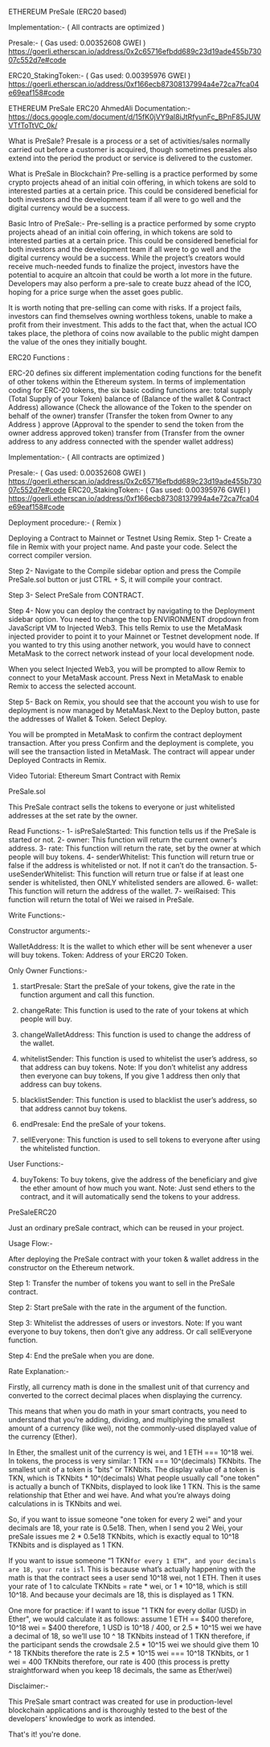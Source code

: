 











ETHEREUM
PreSale (ERC20 based)



Implementation:-
( All contracts are optimized )

Presale:- ( Gas used: 0.00352608 GWEI )
https://goerli.etherscan.io/address/0x2c65716efbdd689c23d19ade455b73007c552d7e#code

ERC20_StakingToken:- ( Gas used: 0.00395976 GWEI )
https://goerli.etherscan.io/address/0xf166ecb87308137994a4e72ca7fca04e69eaf158#code

ETHEREUM PreSale ERC20 AhmedAli Documentation:-
https://docs.google.com/document/d/15fK0jVY9al8iJtRfyunFc_BPnF85JUWVTfToTtVC_0k/




What is PreSale?
Presale is a process or a set of activities/sales normally carried out before a customer is acquired, though sometimes presales also extend into the period the product or service is delivered to the customer.


What is PreSale in Blockchain?
Pre-selling is a practice performed by some crypto projects ahead of an initial coin offering, in which tokens are sold to interested parties at a certain price. This could be considered beneficial for both investors and the development team if all were to go well and the digital currency would be a success.



Basic Intro of PreSale:-
Pre-selling is a practice performed by some crypto projects ahead of an initial coin offering, in which tokens are sold to interested parties at a certain price.
This could be considered beneficial for both investors and the development team if all were to go well and the digital currency would be a success. 
While the project’s creators would receive much-needed funds to finalize the project, investors have the potential to acquire an altcoin that could be worth a lot more in the future.
Developers may also perform a pre-sale to create buzz ahead of the ICO, hoping for a price surge when the asset goes public.

It is worth noting that pre-selling can come with risks. If a project fails, investors can find themselves owning worthless tokens, unable to make a profit from their investment. This adds to the fact that, when the actual ICO takes place, the plethora of coins now available to the public might dampen the value of the ones they initially bought.

 







ERC20  Functions :

ERC-20 defines six different implementation coding functions for the benefit of other tokens within the Ethereum system.
In terms of implementation coding for ERC-20 tokens, the six basic coding functions are:
total supply (Total Supply of your Token)
balance of  (Balance of the wallet & Contract Address)
allowance  (Check the allowance of the Token to the spender on behalf of the owner)
transfer      (Transfer the token from Owner to any Address ) 
approve      (Approval to the spender to send the token from the owner address approved token)
transfer from (Transfer from the owner address to any address connected with the spender wallet   address)



Implementation:- 
( All contracts are optimized )


Presale:-  ( Gas used: 0.00352608  GWEI  )
https://goerli.etherscan.io/address/0x2c65716efbdd689c23d19ade455b73007c552d7e#code
ERC20_StakingToken:- ( Gas used: 0.00395976 GWEI )
https://goerli.etherscan.io/address/0xf166ecb87308137994a4e72ca7fca04e69eaf158#code

Deployment procedure:- ( Remix )

Deploying a Contract to Mainnet or Testnet Using Remix.
Step 1- Create a file in Remix with your project name. And paste your code. Select the correct compiler version.

Step 2- Navigate to the Compile sidebar option and press the Compile PreSale.sol button or just CTRL + S, it will compile your contract.

Step 3- Select PreSale from CONTRACT. 

Step 4- Now you can deploy the contract by navigating to the Deployment sidebar option. You need to change the top ENVIRONMENT dropdown from JavaScript VM to Injected Web3. This tells Remix to use the MetaMask injected provider to point it to your Mainnet or Testnet development node.
If you wanted to try this using another network, you would have to connect MetaMask to the correct network instead of your local development node.

When you select Injected Web3, you will be prompted to allow Remix to connect to your MetaMask account. Press Next in MetaMask to enable Remix to access the selected account.

Step 5- Back on Remix, you should see that the account you wish to use for deployment is now managed by MetaMask.Next to the Deploy button, paste the addresses of Wallet & Token.
Select Deploy.

You will be prompted in MetaMask to confirm the contract deployment transaction.
After you press Confirm and the deployment is complete, you will see the transaction listed in MetaMask. The contract will appear under Deployed Contracts in Remix.


Video Tutorial: Ethereum Smart Contract with Remix



PreSale.sol

This PreSale contract sells the tokens to everyone or just whitelisted addresses at the set rate by the owner.


Read Functions:-
1- isPreSaleStarted: This function tells us if the PreSale is started or not.
2- owner: This function will return the current owner's address.
3- rate: This function will return the rate, set by the owner at which people will buy tokens.
4- senderWhitelist: This function will return true or false if the address is whitelisted or not. If not it can’t do the transaction.
5- useSenderWhitelist: This function will return true or false if at least one sender is whitelisted, then ONLY whitelisted senders are allowed.
6- wallet: This function will return the address of the wallet.
7- weiRaised: This function will return the total of Wei we raised in PreSale.






Write Functions:-

Constructor arguments:-

WalletAddress: It is the wallet to which ether will be sent whenever a user will buy tokens.
Token: Address of your ERC20 Token.


Only Owner Functions:-

 1. startPresale: Start the preSale of your tokens, give the rate in the function argument and call this function.

 2. changeRate: This function is used to the rate of your tokens at which people will buy.

 3. changeWalletAddress: This function is used to change the address of the wallet.
 
 4. whitelistSender: This function is used to whitelist the user’s address, so that address can buy tokens.
Note: If you don’t whitelist any address then everyone can buy tokens, If you give 1 address then only that address can buy tokens.

5. blacklistSender: This function is used to blacklist the user’s address, so that address cannot buy tokens.

6. endPresale: End the preSale of your tokens.

6. sellEveryone: This function is used to sell tokens to everyone after using the whitelisted function.






User Functions:-

 4. buyTokens: To buy tokens, give the address of the beneficiary and give the ether amount of how much you want.
Note: Just send ethers to the contract, and it will automatically send the tokens to your address.

PreSaleERC20

Just an ordinary preSale contract, which can be reused in your project.

Usage Flow:-

After deploying the PreSale contract with your token & wallet address in the constructor on the Ethereum network.

Step 1: Transfer the number of tokens you want to sell in the PreSale contract.

Step 2: Start preSale with the rate in the argument of the function.  

Step 3: Whitelist the addresses of users or investors.
Note: If you want everyone to buy tokens, then don’t give any address. Or call sellEveryone function.

Step 4: End the preSale when you are done.







Rate Explanation:-

Firstly, all currency math is done in the smallest unit of that currency and converted to the correct decimal places when displaying the currency.
 
This means that when you do math in your smart contracts, you need to understand that you’re adding, dividing, and multiplying the smallest amount of a currency (like wei), not the commonly-used displayed value of the currency (Ether).
 
In Ether, the smallest unit of the currency is wei, and 1 ETH === 10^18 wei. In tokens, the process is very similar: 1 TKN === 10^(decimals) TKNbits.
The smallest unit of a token is "bits" or TKNbits.
The display value of a token is TKN, which is TKNbits * 10^(decimals)
What people usually call "one token" is actually a bunch of TKNbits, displayed to look like 1 TKN. This is the same relationship that Ether and wei have. And what you’re always doing calculations in is TKNbits and wei.
 
So, if you want to issue someone "one token for every 2 wei" and your decimals are 18, your rate is 0.5e18. Then, when I send you 2 Wei, your preSale issues me 2 * 0.5e18 TKNbits, which is exactly equal to 10^18 TKNbits and is displayed as 1 TKN.
 
If you want to issue someone “1 TKN` for every 1 ETH”, and your decimals are 18, your rate is `1. This is because what’s actually happening with the math is that the contract sees a user send 10^18 wei, not 1 ETH. Then it uses your rate of 1 to calculate TKNbits = rate * wei, or 1 * 10^18, which is still 10^18. And because your decimals are 18, this is displayed as 1 TKN.
 
One more for practice: if I want to issue "1 TKN for every dollar (USD) in Ether", we would calculate it as follows:
assume 1 ETH == $400
therefore, 10^18 wei = $400
therefore, 1 USD is 10^18 / 400, or 2.5 * 10^15 wei
we have a decimal of 18, so we’ll use 10 ^ 18 TKNbits instead of 1 TKN
therefore, if the participant sends the crowdsale 2.5 * 10^15 wei we should give them 10 ^ 18 TKNbits
therefore the rate is 2.5 * 10^15 wei === 10^18 TKNbits, or 1 wei = 400 TKNbits
therefore, our rate is 400
(this process is pretty straightforward when you keep 18 decimals, the same as Ether/wei)







Disclaimer:-

This PreSale smart contract was created for use in production-level blockchain applications and is thoroughly tested to the best of the developers' knowledge to work as intended.



That's it! you're done. 
